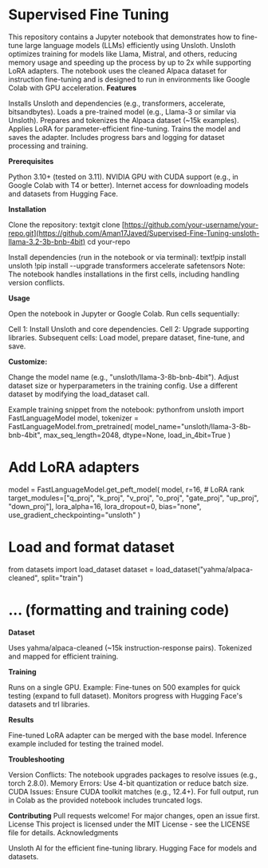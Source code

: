 # Supervised Fine Tuning
This repository contains a Jupyter notebook  that demonstrates how to fine-tune large language models (LLMs) efficiently using Unsloth. Unsloth optimizes training for models like Llama, Mistral, and others, reducing memory usage and speeding up the process by up to 2x while supporting LoRA adapters.
The notebook uses the cleaned Alpaca dataset for instruction fine-tuning and is designed to run in environments like Google Colab with GPU acceleration.
**Features**

Installs Unsloth and dependencies (e.g., transformers, accelerate, bitsandbytes).
Loads a pre-trained model (e.g., Llama-3 or similar via Unsloth).
Prepares and tokenizes the Alpaca dataset (~15k examples).
Applies LoRA for parameter-efficient fine-tuning.
Trains the model and saves the adapter.
Includes progress bars and logging for dataset processing and training.

**Prerequisites**

Python 3.10+ (tested on 3.11).
NVIDIA GPU with CUDA support (e.g., in Google Colab with T4 or better).
Internet access for downloading models and datasets from Hugging Face.

**Installation**

Clone the repository:
textgit clone [https://github.com/your-username/your-repo.git](https://github.com/Aman17Javed/Supervised-Fine-Tuning-unsloth-llama-3.2-3b-bnb-4bit)
cd your-repo

Install dependencies (run in the notebook or via terminal):
text!pip install unsloth
!pip install --upgrade transformers accelerate safetensors
Note: The notebook handles installations in the first cells, including handling version conflicts.

**Usage**

Open the notebook in Jupyter or Google Colab.
Run cells sequentially:

Cell 1: Install Unsloth and core dependencies.
Cell 2: Upgrade supporting libraries.
Subsequent cells: Load model, prepare dataset, fine-tune, and save.


**Customize:**

Change the model name (e.g., "unsloth/llama-3-8b-bnb-4bit").
Adjust dataset size or hyperparameters in the training config.
Use a different dataset by modifying the load_dataset call.



Example training snippet from the notebook:
pythonfrom unsloth import FastLanguageModel
model, tokenizer = FastLanguageModel.from_pretrained(
    model_name="unsloth/llama-3-8b-bnb-4bit",
    max_seq_length=2048,
    dtype=None,
    load_in_4bit=True
)

# Add LoRA adapters
model = FastLanguageModel.get_peft_model(
    model,
    r=16,  # LoRA rank
    target_modules=["q_proj", "k_proj", "v_proj", "o_proj", "gate_proj", "up_proj", "down_proj"],
    lora_alpha=16,
    lora_dropout=0,
    bias="none",
    use_gradient_checkpointing="unsloth"
)

# Load and format dataset
from datasets import load_dataset
dataset = load_dataset("yahma/alpaca-cleaned", split="train")
# ... (formatting and training code)
**Dataset**

Uses yahma/alpaca-cleaned (~15k instruction-response pairs).
Tokenized and mapped for efficient training.

**Training**

Runs on a single GPU.
Example: Fine-tunes on 500 examples for quick testing (expand to full dataset).
Monitors progress with Hugging Face's datasets and trl libraries.

**Results**

Fine-tuned LoRA adapter can be merged with the base model.
Inference example included for testing the trained model.

**Troubleshooting**

Version Conflicts: The notebook upgrades packages to resolve issues (e.g., torch 2.8.0).
Memory Errors: Use 4-bit quantization or reduce batch size.
CUDA Issues: Ensure CUDA toolkit matches (e.g., 12.4+).
For full output, run in Colab as the provided notebook includes truncated logs.

**Contributing**
Pull requests welcome! For major changes, open an issue first.
License
This project is licensed under the MIT License - see the LICENSE file for details.
Acknowledgments

Unsloth AI for the efficient fine-tuning library.
Hugging Face for models and datasets.
